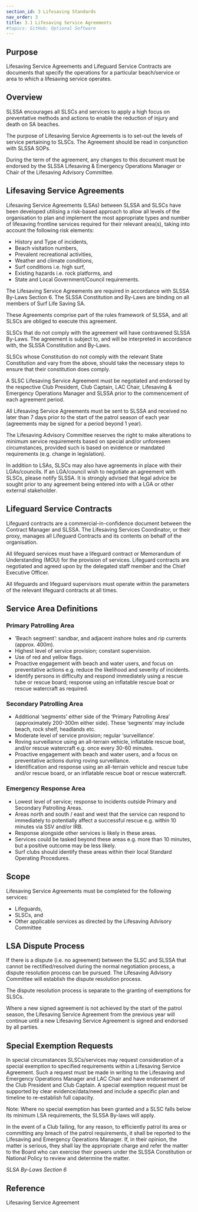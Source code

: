 ```yaml
---
section_id: 3 Lifesaving Standards
nav_order: 3
title: 3.1 Lifesaving Service Agreements
#topics: GitHub; Optional Software
---
```


## Purpose

Lifesaving Service Agreements and Lifeguard Service Contracts are documents that specify the operations for a particular beach/service or area to which a lifesaving service operates.

## Overview

SLSSA encourages all SLSCs and services to apply a high focus on preventative methods and actions to enable the reduction of injury and death on SA beaches.

The purpose of Lifesaving Service Agreements is to set-out the levels of service pertaining to SLSCs. The Agreement should be read in conjunction with SLSSA SOPs.

During the term of the agreement, any changes to this document must be endorsed by the SLSSA Lifesaving & Emergency Operations Manager or Chair of the Lifesaving Advisory Committee.

## Lifesaving Service Agreements

Lifesaving Service Agreements (LSAs) between SLSSA and SLSCs have been developed utilising a risk-based approach to allow all levels of the organisation to plan and implement the most appropriate types and number of lifesaving frontline services required for their relevant area(s), taking into account the following risk elements:

- History and Type of incidents,
- Beach visitation numbers,
- Prevalent recreational activities,
- Weather and climate conditions,
- Surf conditions i.e. high surf,
- Existing hazards i.e. rock platforms, and
- State and Local Government/Council requirements.

The Lifesaving Service Agreements are required in accordance with SLSSA By-Laws Section 6. The SLSSA Constitution and By-Laws are binding on all members of Surf Life Saving SA.

These Agreements comprise part of the rules framework of SLSSA, and all SLSCs are obliged to execute this agreement.

SLSCs that do not comply with the agreement will have contravened SLSSA By-Laws. The agreement is subject to, and will be interpreted in accordance with, the SLSSA Constitution and By-Laws.

SLSCs whose Constitution do not comply with the relevant State Constitution and vary from the above, should take the necessary steps to ensure that their constitution does comply.

A SLSC Lifesaving Service Agreement must be negotiated and endorsed by the respective Club President, Club Captain, LAC Chair, Lifesaving & Emergency Operations Manager and SLSSA prior to the commencement of each agreement period.

All Lifesaving Service Agreements must be sent to SLSSA and received no later than 7 days prior to the start of the patrol season of each year (agreements may be signed for a period beyond 1 year).

The Lifesaving Advisory Committee reserves the right to make alterations to minimum service requirements based on special and/or unforeseen circumstances, provided such is based on evidence or mandated requirements (e.g. change in legislation).

In addition to LSAs, SLSCs may also have agreements in place with their LGAs/councils. If an LGA/council wish to negotiate an agreement with SLSCs, please notify SLSSA. It is strongly advised that legal advice be sought prior to any agreement being entered into with a LGA or other external stakeholder.

## Lifeguard Service Contracts

Lifeguard contracts are a commercial-in-confidence document between the Contract Manager and SLSSA. The Lifesaving Services Coordinator, or their proxy, manages all Lifeguard Contracts and its contents on behalf of the organisation.

All lifeguard services must have a lifeguard contract or Memorandum of Understanding (MOU) for the provision of services. Lifeguard contracts are negotiated and agreed upon by the delegated staff member and the Chief Executive Officer.

All lifeguards and lifeguard supervisors must operate within the parameters of the relevant lifeguard contracts at all times.

## Service Area Definitions

### Primary Patrolling Area

- ‘Beach segment’: sandbar, and adjacent inshore holes and rip currents (approx. 400m).
- Highest level of service provision; constant supervision.
- Use of red and yellow flags.
- Proactive engagement with beach and water users, and focus on preventative actions e.g. reduce the likelihood and severity of incidents.
- Identify persons in difficulty and respond immediately using a rescue tube or rescue board; response using an inflatable rescue boat or rescue watercraft as required.

### Secondary Patrolling Area

- Additional ‘segments’ either side of the ‘Primary Patrolling Area’ (approximately 200-300m either side). These ‘segments’ may include beach, rock shelf, headlands etc.
- Moderate level of service provision; regular ‘surveillance’.
- Roving surveillance using an all-terrain vehicle, inflatable rescue boat, and/or rescue watercraft e.g. once every 30-60 minutes.
- Proactive engagement with beach and water users, and a focus on preventative actions during roving surveillance.
- Identification and response using an all-terrain vehicle and rescue tube and/or rescue board, or an inflatable rescue boat or rescue watercraft.

### Emergency Response Area

- Lowest level of service; response to incidents outside Primary and Secondary Patrolling Areas.
- Areas north and south / east and west that the service can respond to immediately to potentially affect a successful rescue e.g. within 10 minutes via SSV and/or IRB.
- Response alongside other services is likely in these areas.
- Services could be tasked beyond these areas e.g. more than 10 minutes, but a positive outcome may be less likely.
- Surf clubs should identify these areas within their local Standard Operating Procedures.

## Scope

Lifesaving Service Agreements must be completed for the following services:

- Lifeguards,
- SLSCs, and
- Other applicable services as directed by the Lifesaving Advisory Committee

## LSA Dispute Process

If there is a dispute (i.e. no agreement) between the SLSC and SLSSA that cannot be rectified/resolved during the normal negotiation process, a dispute resolution process can be pursued. The Lifesaving Advisory Committee will establish the dispute resolution process.

The dispute resolution process is separate to the granting of exemptions for SLSCs.

Where a new signed agreement is not achieved by the start of the patrol season, the Lifesaving Service Agreement from the previous year will continue until a new Lifesaving Service Agreement is signed and endorsed by all parties.

## Special Exemption Requests

In special circumstances SLSCs/services may request consideration of a special exemption to specified requirements within a Lifesaving Service Agreement. Such a request must be made in writing to the Lifesaving and Emergency Operations Manager and LAC Chair and have endorsement of the Club President and Club Captain. A special exemption request must be supported by clear evidence/data/need and include a specific plan and timeline to re-establish full capacity.

Note: Where no special exemption has been granted and a SLSC falls below its minimum LSA requirements, the SLSSA By-laws will apply.

In the event of a Club failing, for any reason, to efficiently patrol its area or committing any breach of the patrol requirements, it shall be reported to the Lifesaving and Emergency Operations Manager. If, in their opinion, the matter is serious, they shall lay the appropriate charge and refer the matter to the Board who can exercise their powers under the SLSSA Constitution or National Policy to review and determine the matter.

_SLSA By-Laws Section 6_

## Reference

Lifesaving Service Agreement
